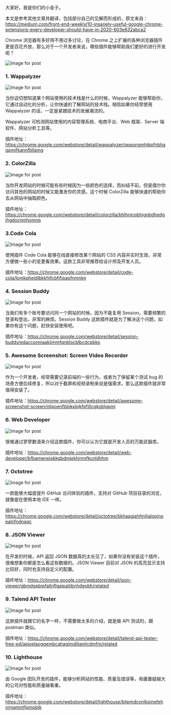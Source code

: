 大家好，我是你们的小金子。

本文是参考其他文章并翻译，包括部分自己的见解而形成的，原文来自：https://medium.com/front-end-weekly/10-insanely-useful-google-chrome-extensions-every-developer-should-have-in-2020-603e832abca2

Chrome 浏览器有多好用不用过多讨论，在 Chrome 之上扩展的各种浏览器插件更是百花齐放，那么对于一个开发者来说，哪些插件能够帮助我们更好的进行开发呢？

![Image for post](https://7465-test-3c9b5e-1-1301419220.tcb.qcloud.la/mac_github_images/compress_1*HmqG4QB2OxeOXscbh6bPnA.png)


### 1. Wappalyzer

![Image for post](https://7465-test-3c9b5e-1-1301419220.tcb.qcloud.la/mac_github_images/compress_1*sYkgqPAMee_88bJdBrHkmQ.png)

当你迫切想知道某个网站使用的技术栈是什么的时候，Wappalyzer 能够帮助你，它通过自动化的分析，让你快速的了解网站的技术栈。相信如果你经常使用 Wappalyzer 的话，一定是紧跟技术的发展潮流的。

Wappalyzer 可检测网站使用的内容管理系统、电商平台、Web 框架、Server 端软件、网站分析工具等。

插件地址：https://chrome.google.com/webstore/detail/wappalyzer/gppongmhjkpfnbhagpmjfkannfbllamg


### 2. ColorZilla

![Image for post](https://7465-test-3c9b5e-1-1301419220.tcb.qcloud.la/mac_github_images/compress_1*4C1nLWuc5hH4oCGyOebLxg.png)

当你开发网站的时候可能有些时候因为一些颜色的选择，而纠结不前。但是偶尔你访问其他的网站的时候又能激发你的灵感。这个时候 ColorZilla 能够快速的帮助你去从网站中抽取颜色。

插件地址：https://chrome.google.com/webstore/detail/colorzilla/bhlhnicpbhignbdhedgjhgdocnmhomnp


### 3.Code Cola

![Image for post](https://7465-test-3c9b5e-1-1301419220.tcb.qcloud.la/mac_github_images/compress_1*PGdSsRPUgd_5zvnHlhSVGA.png)

使用插件 Code Cola 能够在线直接修改某个网站的 CSS 内容并实时生效，非常方便做一些小的变更看效果。这款工具非常推荐给设计师及开发人员。

插件地址：https://chrome.google.com/webstore/detail/code-cola/lomkpheldlbkkfiifcbfifipaofnmnkn


### 4. Session Buddy

![Image for post](https://7465-test-3c9b5e-1-1301419220.tcb.qcloud.la/mac_github_images/compress_1*E3GTQLC1EQm1JaOP7LRa4A.png)

当我们有多个账号要访问同一个网站的时候，因为不能复用 Session，需要频繁的登录和登出，非常的麻烦。Session Buddy 这款插件就是为了解决这个问题，如果你有这个问题，赶快安装使用吧。

插件地址：https://chrome.google.com/webstore/detail/session-buddy/edacconmaakjimmfgnblocblbcdcpbko


### 5. Awesome Screenshot: Screen Video Recorder

![Image for post](https://7465-test-3c9b5e-1-1301419220.tcb.qcloud.la/mac_github_images/compress_1*k99nbGfxo_Ex9hP4mVPcQg.png)

作为一个开发者，经常需要记录前端的一些行为，或者为了保留某个测试 bug 的场景方便后续修复，所以对于截屏和视频录制来说是强需求，那么这款插件就非常值得安装了。

插件地址：https://chrome.google.com/webstore/detail/awesome-screenshot-screen/nlipoenfbbikpbjkfpfillcgkoblgpmj


### 6. Web Developer

![Image for post](https://7465-test-3c9b5e-1-1301419220.tcb.qcloud.la/mac_github_images/compress_1*rSrV0_a4_twTyOiMIdlRnA.png)

很难通过寥寥数语来介绍这款插件，你可以认为它就是开发人员的万能武器库。

插件地址：https://chrome.google.com/webstore/detail/web-developer/bfbameneiokkgbdmiekhjnmfkcnldhhm


### 7. Octotree

![Image for post](https://7465-test-3c9b5e-1-1301419220.tcb.qcloud.la/mac_github_images/compress_1*ei8iKqgrcP7mlGBjTPfCQw.png)

一款能够大幅度提升 GitHub 访问体验的插件，支持对 GitHub 项目目录的浏览，就像是在使用本地 IDE 一样。

插件地址：https://chrome.google.com/webstore/detail/octotree/bkhaagjahfmjljalopjnoealnfndnagc


### 8. JSON Viewer

![Image for post](https://7465-test-3c9b5e-1-1301419220.tcb.qcloud.la/mac_github_images/compress_1*oC9zji5s1MNeCm8Cw3FtLQ.png)

在开发的时候，API 返回 JSON 数据真的太长见了，如果你没有安装这个插件，很难想象你都是怎么看这些数据的。JSON Viewer 目前对 JSON 的高亮显示支持比较好，同时也支持自定义的配置。

插件地址：https://chrome.google.com/webstore/detail/json-viewer/gbmdgpbipfallnflgajpaliibnhdgobh/related


### 9. Talend API Tester

![Image for post](https://7465-test-3c9b5e-1-1301419220.tcb.qcloud.la/mac_github_images/compress_1*03E_GVWIgEW7_6O14XBalQ.png)

这款插件就跟它的名字一样，不需要做太多的介绍，就是做 API 测试的，跟 postman 类似。

插件地址：https://chrome.google.com/webstore/detail/talend-api-tester-free-ed/aejoelaoggembcahagimdiliamlcdmfm/related


### 10. Lighthouse

![Image for post](https://7465-test-3c9b5e-1-1301419220.tcb.qcloud.la/mac_github_images/compress_1*_TfOrWURzC409AcDtW7-IA.png)

由 Google 团队开发的插件，能够分析网站的性能、质量及错误等，毋庸置疑越大的公司对性能和质量越看重。

插件地址：https://chrome.google.com/webstore/detail/lighthouse/blipmdconlkpinefehnmjammfjpmpbjk